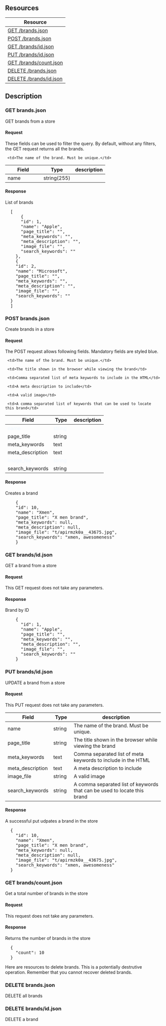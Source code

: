 ## Resources
<table class="table table-bordered ">
  <thead>
   <tr>
     <th>Resource</th>
   </tr>
 </thead>
 <tbody>
   <tr>
     <td><a href="#get-brandsjson">GET  /brands.json</a></td>
     
   </tr>
   <tr>
     <td><a href="#post-brandsjson">POST /brands.json </a></td>
     
   </tr>
   <tr>
     <td><a href="#get-brandsidjson">GET /brands/id.json</a></td>
     
   </tr>
   <tr>
     <td><a href="#put-brandsidjson">PUT /brands/id.json</a></td>
     
   </tr>
   <tr>
     <td><a href="#get-brandscountjson">GET /brands/count.json</a></td>
     
   </tr>
   <tr>
     <td><a href="#delete-brandsjson">DELETE /brands.json</a></td>
     
   </tr>
   <tr>
     <td><a href="#delete-brandsidjson">DELETE /brands/id.json</a></td>
     
   </tr>
   
 </tbody>
</table>
   
## Description
### GET brands.json
GET brands from a store

#### Request
These fields can be used to filter the query. By default, without any filters, the GET request returns all the brands.

<table class="table table-bordered ">
  <thead>
   <tr>
     <th style="width: 100px;">Field</th>
     <th style="width: 50px;">Type</th>
     <th>description</th>
   </tr>
 </thead>
 <tbody>
   
   <tr>
     <td>name</td>
     <td>string(255)</td>
     
     <td>The name of the brand. Must be unique.</td>
   </tr>
   
 </tbody>
</table>

#### Response
List of brands
<pre>
  [
      {
      "id": 1,
      "name": "Apple",
      "page_title": "",
      "meta_keywords": "",
      "meta_description": "",
      "image_file": "",
      "search_keywords": ""
    },
    {
    "id": 2,
    "name": "Microsoft",
    "page_title": "",
    "meta_keywords": "",
    "meta_description": "",
    "image_file": "",
    "search_keywords": ""
  }
  ]
</pre>

### POST brands.json
Create brands in a store

#### Request
The POST request allows following fields. Mandatory fields are styled blue.
<style type="text/css">
tr.mandatory {
  color: aliceblue;
}
</style>

<table class="table table-bordered">
  <thead>
   <tr>
     <th style="width: 100px;">Field</th>
     <th style="width: 50px;">Type</th>
     <th>description</th>
   </tr>
 </thead>
 <tbody>
   
   <tr class="mandatory">
     <td >name</td>
     <td>string</td>
     
     <td>The name of the brand. Must be unique.</td>
   </tr>
   <tr>
     <td>page_title</td>
     <td>string</td>
     
     <td>The title shown in the browser while viewing the brand</td>
   </tr>
   <tr>
     <td>meta_keywords</td>
     <td>text</td>
     
     <td>Comma separated list of meta keywords to include in the HTML</td>
   </tr>
   <tr>
     <td>meta_description</td>
     <td>text</td>
     
     <td>A meta description to include</td>
   </tr>
   <tr class="mandatory">
     <td >image_file</td>
     <td>string</td>
     
     <td>A valid image</td>
   </tr>
   <tr>
     <td>search_keywords</td>
     <td>string</td>
     
     <td>A comma separated list of keywords that can be used to locate this brand</td>
   </tr>
   
 </tbody>
</table>

#### Response
Creates a brand
<pre>
    {
    "id": 10,
    "name": "Xmen",
    "page_title": "X men brand",
    "meta_keywords": null,
    "meta_description": null,
    "image_file": "t/apirmzk0a__43675.jpg",
    "search_keywords": "xmen, awesomeness"
    }
</pre>   

### GET brands/id.json
GET a brand from a store

#### Request
This GET request does not take any parameters.

#### Response
Brand by ID
<pre>
    {
      "id": 1,
      "name": "Apple",
      "page_title": "",
      "meta_keywords": "",
      "meta_description": "",
      "image_file": "",
      "search_keywords": ""
    }
</pre>    

### <a id="brands_r4"></a>PUT brands/id.json
UPDATE a brand from a store

#### Request
This PUT request does not take any parameters.
<table class="table table-bordered">
  <thead>
   <tr>
     <th style="width: 100px;">Field</th>
     <th style="width: 50px;">Type</th>
     <th>description</th>
   </tr>
 </thead>
 <tbody>
   
<tr class="">
  <td >name</td>
  <td>string</td>

  <td>The name of the brand. Must be unique.</td>
</tr>
<tr>
  <td>page_title</td>
  <td>string</td>
  <td>The title shown in the browser while viewing the brand</td>
</tr>
<tr>
  <td>meta_keywords</td>
  <td>text</td>
  <td>Comma separated list of meta keywords to include in the HTML</td>
</tr>
<tr>
  <td>meta_description</td>
  <td>text</td>
  <td>A meta description to include</td>
</tr>
<tr class="">
  <td >image_file</td>
  <td>string</td>
  <td>A valid image</td>
</tr>
<tr>
  <td>search_keywords</td>
  <td>string</td>
  <td>A comma separated list of keywords that can be used to locate this brand</td>
</tr>
 
</tbody>
</table>

#### Response
A successful put udpates a brand in the store 
<pre>
  {
    "id": 10,
    "name": "Xmen",
    "page_title": "X men brand",
    "meta_keywords": null,
    "meta_description": null,
    "image_file": "t/apirmzk0a__43675.jpg",
    "search_keywords": "xmen, awesomeness"
  }
</pre>
### GET brands/count.json
Get a total number of brands in the store

#### Request
This request does not take any parameters.

#### Response
Returns the number of brands in the store 
<pre>
  {
    "count": 10
  }
</pre>
Here are resources to delete brands. This is a potentially destrutive operation. Remember that you cannot recover deleted brands.

### DELETE brands.json
DELETE all brands

### DELETE brands/id.json
DELETE a brand
